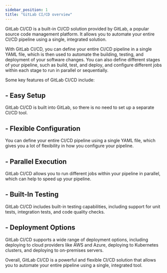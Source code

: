 ```yaml
---
sidebar_position: 1
title: "GitLab CI/CD overview"
---
```


GitLab CI/CD is a built-in CI/CD solution provided by GitLab, a popular source code management platform. It allows you to automate your entire CI/CD pipeline using a single, integrated solution.

With GitLab CI/CD, you can define your entire CI/CD pipeline in a single YAML file, which is then used to automate the building, testing, and deployment of your software changes. You can also define different stages of your pipeline, such as build, test, and deploy, and configure different jobs within each stage to run in parallel or sequentially.

Some key features of GitLab CI/CD include:

## -    Easy Setup
GitLab CI/CD is built into GitLab, so there is no need to set up a separate CI/CD tool.

## -    Flexible Configuration
You can define your entire CI/CD pipeline using a single YAML file, which gives you a lot of flexibility in how you configure your pipeline.

## -    Parallel Execution
GitLab CI/CD allows you to run different jobs within your pipeline in parallel, which can help to speed up your pipeline.

## -    Built-In Testing
 GitLab CI/CD includes built-in testing capabilities, including support for unit tests, integration tests, and code quality checks.

## -    Deployment Options
GitLab CI/CD supports a wide range of deployment options, including deploying to cloud providers like AWS and Azure, deploying to Kubernetes clusters, and deploying to on-premises servers.

Overall, GitLab CI/CD is a powerful and flexible CI/CD solution that allows you to automate your entire pipeline using a single, integrated tool.